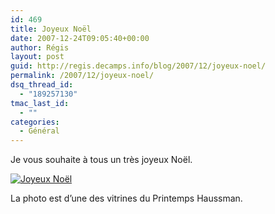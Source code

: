 ```yaml
---
id: 469
title: Joyeux Noël
date: 2007-12-24T09:05:40+00:00
author: Régis
layout: post
guid: http://regis.decamps.info/blog/2007/12/joyeux-noel/
permalink: /2007/12/joyeux-noel/
dsq_thread_id:
  - "189257130"
tmac_last_id:
  - ""
categories:
  - Général
---
```

Je vous souhaite à tous un très joyeux Noël.

[![Joyeux Noël](http://regis.decamps.info/blog/wp-content/uploads/2007/12/img_0865.JPG)](http://regis.decamps.info/blog/wp-content/uploads/2007/12/img_0865.JPG "Joyeux Noël")

La photo est d&rsquo;une des vitrines du Printemps Haussman.